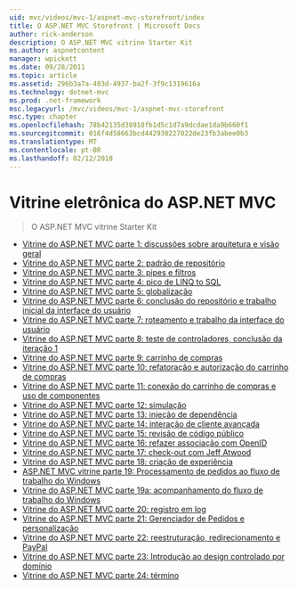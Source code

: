 ```yaml
---
uid: mvc/videos/mvc-1/aspnet-mvc-storefront/index
title: O ASP.NET MVC Storefront | Microsoft Docs
author: rick-anderson
description: O ASP.NET MVC vitrine Starter Kit
ms.author: aspnetcontent
manager: wpickett
ms.date: 09/28/2011
ms.topic: article
ms.assetid: 296b3a7a-483d-4937-ba2f-3f9c1319616a
ms.technology: dotnet-mvc
ms.prod: .net-framework
msc.legacyurl: /mvc/videos/mvc-1/aspnet-mvc-storefront
msc.type: chapter
ms.openlocfilehash: 78b42135d38918fb1d5c1d7a9dcdae1da9b660f1
ms.sourcegitcommit: 016f4d58663bcd442930227022de23fb3abee0b3
ms.translationtype: MT
ms.contentlocale: pt-BR
ms.lasthandoff: 02/12/2018
---
```

<a name="aspnet-mvc-storefront"></a>Vitrine eletrônica do ASP.NET MVC
====================
> O ASP.NET MVC vitrine Starter Kit


- [Vitrine do ASP.NET MVC parte 1: discussões sobre arquitetura e visão geral](aspnet-mvc-storefront-part-1-architectural-discussion-and-overview.md)
- [Vitrine do ASP.NET MVC parte 2: padrão de repositório](aspnet-mvc-storefront-part-2-the-repository-pattern.md)
- [Vitrine do ASP.NET MVC parte 3: pipes e filtros](aspnet-mvc-storefront-part-3-pipes-and-filters.md)
- [Vitrine do ASP.NET MVC parte 4: pico de LINQ to SQL](aspnet-mvc-storefront-part-4-linq-to-sql-spike.md)
- [Vitrine do ASP.NET MVC parte 5: globalização](aspnet-mvc-storefront-part-5-globalization.md)
- [Vitrine do ASP.NET MVC parte 6: conclusão do repositório e trabalho inicial da interface do usuário](aspnet-mvc-storefront-part-6-finishing-the-repository-and-initial-ui-work.md)
- [Vitrine do ASP.NET MVC parte 7: roteamento e trabalho da interface do usuário](aspnet-mvc-storefront-part-7-routing-and-ui-work.md)
- [Vitrine do ASP.NET MVC parte 8: teste de controladores, conclusão da iteração 1](aspnet-mvc-storefront-part-8-testing-controllers-iteration-1-complete.md)
- [Vitrine do ASP.NET MVC parte 9: carrinho de compras](aspnet-mvc-storefront-part-9-the-shopping-cart.md)
- [Vitrine do ASP.NET MVC parte 10: refatoração e autorização do carrinho de compras](aspnet-mvc-storefront-part-10-shopping-cart-refactor-and-authorization.md)
- [Vitrine do ASP.NET MVC parte 11: conexão do carrinho de compras e uso de componentes](aspnet-mvc-storefront-part-11-hooking-up-the-shopping-cart-and-using-components.md)
- [Vitrine do ASP.NET MVC parte 12: simulação](aspnet-mvc-storefront-part-12-mocking.md)
- [Vitrine do ASP.NET MVC parte 13: injeção de dependência](aspnet-mvc-storefront-part-13-dependency-injection.md)
- [Vitrine do ASP.NET MVC parte 14: interação de cliente avançada](aspnet-mvc-storefront-part-14-rich-client-interaction.md)
- [Vitrine do ASP.NET MVC parte 15: revisão de código público](aspnet-mvc-storefront-part-15-public-code-review.md)
- [Vitrine do ASP.NET MVC parte 16: refazer associação com OpenID](aspnet-mvc-storefront-part-16-membership-redo-with-openid.md)
- [Vitrine do ASP.NET MVC parte 17: check-out com Jeff Atwood](aspnet-mvc-storefront-part-17-checkout-with-jeff-atwood.md)
- [Vitrine do ASP.NET MVC parte 18: criação de experiência](aspnet-mvc-storefront-part-18-creating-an-experience.md)
- [ASP.NET MVC vitrine parte 19: Processamento de pedidos ao fluxo de trabalho do Windows](aspnet-mvc-storefront-part-19-processing-orders-with-windows-workflow.md)
- [Vitrine do ASP.NET MVC parte 19a: acompanhamento do fluxo de trabalho do Windows](aspnet-mvc-storefront-part-19a-windows-workflow-followup.md)
- [Vitrine do ASP.NET MVC parte 20: registro em log](aspnet-mvc-storefront-part-20-logging.md)
- [Vitrine do ASP.NET MVC parte 21: Gerenciador de Pedidos e personalização](aspnet-mvc-storefront-part-21-order-manager-and-personalization.md)
- [Vitrine do ASP.NET MVC parte 22: reestruturação, redirecionamento e PayPal](aspnet-mvc-storefront-part-22-restructuring-rerouting-and-paypal.md)
- [Vitrine do ASP.NET MVC parte 23: Introdução ao design controlado por domínio](aspnet-mvc-storefront-part-23-getting-started-with-domain-driven-design.md)
- [Vitrine do ASP.NET MVC parte 24: término](aspnet-mvc-storefront-part-24-finis.md)
